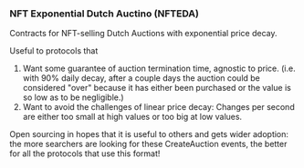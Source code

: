 ### NFT Exponential Dutch Auctino (NFTEDA)

Contracts for NFT-selling Dutch Auctions with exponential price decay.

Useful to protocols that

1. Want some guarantee of auction termination time, agnostic to price. (i.e. with 90% daily decay, after a couple days the auction could be considered "over" because it has either been purchased or the value is so low as to be negligible.)
2. Want to avoid the challenges of linear price decay: Changes per second are either too small at high values or too big at low values.

Open sourcing in hopes that it is useful to others and gets wider adoption: the more searchers are looking for these CreateAuction events, the better for all the protocols that use this format!